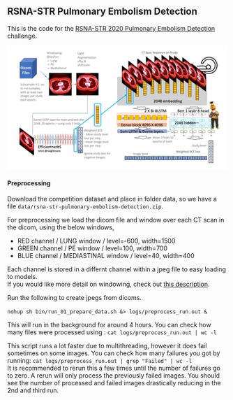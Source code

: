 ## RSNA-STR Pulmonary Embolism Detection

This is the code for the [RSNA-STR 2020 Pulmonary Embolism Detection](https://www.kaggle.com/c/rsna-str-pulmonary-embolism-detection) challenge.

![](figs/rsna_str.jpg?raw=true "Optional Title")


#### Preprocessing

Download the competition dataset and place in folder data, so we have a file `data/rsna-str-pulmonary-embolism-detection.zip`.  
  
For preprocessing we load the dicom file and window over each CT scan in the dicom, using the below windows,   
   
- RED channel / LUNG window / level=-600, width=1500  
- GREEN channel / PE window / level=100, width=700  
- BLUE channel / MEDIASTINAL window / level=40, width=400  
   
Each channel is stored in a differnt channel within a jpeg file to easy loading to models.  
If you would like more detail on windowing, check out [this description](https://www.kaggle.com/c/rsna-str-pulmonary-embolism-detection/discussion/182930).

Run the following to create jpegs from dicoms. 

`nohup sh bin/run_01_prepare_data.sh &> logs/preprocess_run.out &`   

This will run in the background for around 4 hours. You can check how many files were processed using : 
`cat logs/preprocess_run.out | wc -l`  

This script runs a lot faster due to multithreading, however it does fail sometimes on some images. You can check how many failures you got by running: 
`cat logs/preprocess_run.out | grep "Failed" | wc -l`  
It is recommended to rerun this a few times until the number of failures go to zero. A rerun will only process the previously failed images. You should see the number of processed and failed images drastically reducing in the 2nd and third run.   



